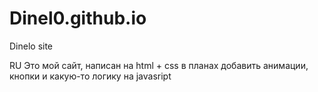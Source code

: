 # Dinel0.github.io
Dinelo site

RU
Это мой сайт, написан на html + css
в планах добавить анимации, кнопки и какую-то логику на javasript
